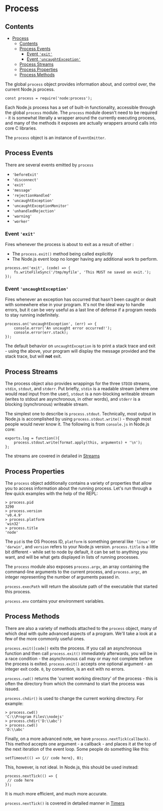 # Process

## Contents

- [Process](#process)
  - [Contents](#contents)
  - [Process Events](#process-events)
    - [Event `'exit'`](#event-exit)
    - [Event `'uncaughtException'`](#event-uncaughtexception)
  - [Process Streams](#process-streams)
  - [Process Properties](#process-properties)
  - [Process Methods](#process-methods)

The global `process` object provides information about, and control over, the current Node.js process.

```
const process = require('node:process');
```

Each Node.js process has a set of built-in functionality, accessible through the global `process` module. The `process` module doesn't need to be required - it is somewhat literally a wrapper around the currently executing process, and many of the methods it exposes are actually wrappers around calls into core C libraries.
<br>

The `process` object is an instance of `EventEmitter`.

## Process Events

There are several events emitted by `process`

-   `'beforeExit'`
-   `'disconnect'`
-   `'exit'`
-   `'message'`
-   `'rejectionHandled'`
-   `'uncaughtException'`
-   `'uncaughtExceptionMonitor'`
-   `'unhandledRejection'`
-   `'warning'`
-   `'worker'`

### Event `'exit'`

Fires whenever the process is about to exit as a result of either :

-   The `process.exit()` method being called explicitly
-   The Node.js event loop no longer having any additional work to perform.

```
process.on('exit', (code) => {
    fs.writeFileSync('/tmp/myfile', 'This MUST ne saved on exit.');
});
```

### Event `'uncaughtException'`

Fires whenever an exception has occurred that hasn't been caught or dealt with somewhere else in your program.
It's not the ideal way to handle errors, but it can be very useful as a last line of defense if a program needs to stay running indefinitely.

```
process.on('uncaughtException', (err) => {
    console.error('An uncaught error occurred!');
    console.error(err.stack);
});
```

The default behavior on `uncaughtException` is to print a stack trace and exit - using the above, your program will display the message provided and the stack trace, but will **not** exit.

## Process Streams

The process object also provides wrappings for the three `STDIO` streams, `stdin`, `stdout`, and `stderr`. Put briefly, `stdin` is a readable stream (where one would read input from the user), `stdout` is a non-blocking writeable stream (writes to stdout are asynchronous, in other words), and `stderr` is a blocking (synchronous) writeable stream.
<br>

The simplest one to describe is `process.stdout`. Technically, most output in Node.js is accomplished by using `process.stdout.write()` - though most people would never know it. The following is from `console.js` in Node.js core:

```
exports.log = function(){
    process.stdout.write(format.apply(this, arguments) + '\n');
};
```

The streams are covered in detailed in [Streams](<../1.%20fundamentals%20(Timers%2C%20Streams%2C%20Buffers%20%26%20Event%20Emitters)/1.3%20streams/readme.md>)

## Process Properties

The `process` object additionally contains a variety of properties that allow you to access information about the running process. Let's run through a few quick examples with the help of the REPL:

```
> process.pid
3290
> process.version
'v0.4.9'
> process.platform
'win32'
> process.title
'node'
```

The `pid` is the OS Process ID, `platform` is something general like `'linux'` or `'darwin'`, and `version` refers to your Node.js version. `process.title` is a little bit different - while set to node by default, it can be set to anything you want, and will be what gets displayed in lists of running processes.
<br>

The `process` module also exposes `process.argv`, an array containing the command-line arguments to the current process, and `process.argc`, an integer representing the number of arguments passed in.
<br>

`process.execPath` will return the absolute path of the executable that started this process.
<br>

`process.env` contains your environment variables.

## Process Methods

There are also a variety of methods attached to the `process` object, many of which deal with quite advanced aspects of a program. We'll take a look at a few of the more commonly useful ones.
<br>

`process.exit([code])` exits the process. If you call an asynchronous function and then call `process.exit()` immediately afterwards, you will be in a race condition - the asynchronous call may or may not complete before the process is exited. `process.exit()` accepts one optional argument - an integer exit code. `0`, by convention, is an exit with no errors.
<br>

`process.cwd()` returns the 'current working directory' of the process - this is often the directory from which the command to start the process was issued.
<br>

`process.chdir()` is used to change the current working directory. For example:

```
> process.cwd()
'C:\\Program Files\\nodejs'
> process.chdir('D:\\abc')
> process.cwd()
'D:\\abc'
```

Finally, on a more advanced note, we have `process.nextTick(callback)`. This method accepts one argument - a callback - and places it at the top of the next iteration of the event loop. Some people do something like this:

```
setTimeout(() => {// code here}, 0);
```

This, however, is not ideal. In Node.js, this should be used instead:

```
process.nextTick(() => {
 // code here
});
```

It is much more efficient, and much more accurate.
<br>

`process.nextTick()` is covered in detailed manner in [Timers](<../1.%20fundamentals%20(Timers,%20Streams,%20Buffers%20&%20Event%20Emitters)/1.1%20timers/readme.md>)

